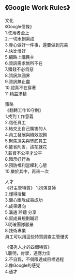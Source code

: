## 《Google Work Rules》
文化  
《Google信條》  
1.使用者至上  
2.一切水到渠成  
3.專心做好一件事，還要做到完美  
4.快比慢好  
5.網路上講民主  
6.資訊需求無所不在  
7.賺錢不必爲惡  
8.資訊無國界  
9.資訊無止盡  
10.認真不在穿著  
11.精益求精  

策略  
《翻轉工作10守則》  
1.找到工作意義  
2.信任員工  
3.結交比自己厲害的人   
4.員工發展與績效脫鉤  
5.聚焦頂尖與墊底員工  
6.能省則省，該花就花  
7.薪資不公平才公平  
8.暗示好行為  
9.預防福利當權利心態  
10.樂於其中，再來一次  

人才  
《好主管特質》 
1.扮演良師  
2.懂得授權  
3.關心團隊成員成功  
4.成果導向  
5.溝通 聆聽 分享  
6.幫成員規劃職涯  
7.明確團隊願景  
8.技術專業  
員工可以用這些特質調查主管優劣  

《優秀人才的四個特質》  
1.聰明，肯學，適應力佳  
2.不自我，不侷限達成目標過程  
3.像Google的感覺  
4.通才  
